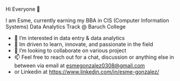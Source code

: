 Hi Everyone 👋  

I am Esme, currently earning my BBA in CIS (Computer Information Systems) Data Analytics Track @ Baruch College

- 👀 I’m interested in data entry & data analytics 
- 🌱 Im driven to learn, innovate, and passionate in the field
- 💞️ I’m looking to collaborate on various project
- 📫 Feel free to reach out for a chat, discussion or anything else in between via email at esmegonzalez0308@gmail.com
- or Linkedin at https://www.linkedin.com/in/esme-gonzalez/ 
<!---
Esme0308/Esme0308 is a ✨ special ✨ repository because its `README.md` (this file) appears on your GitHub profile.
You can click the Preview link to take a look at your changes.
--->
